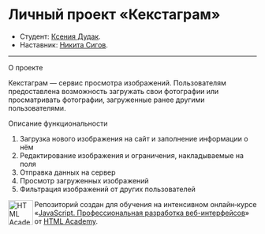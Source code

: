 # Личный проект «Кекстаграм»

* Студент: [Ксения Дудак](https://up.htmlacademy.ru/javascript/32/user/917321).
* Наставник: [Никита Сигов](https://htmlacademy.ru/profile/crazer).

---

О проекте

Кекстаграм — сервис просмотра изображений. Пользователям предоставлена возможность загружать свои фотографии или просматривать фотографии, загруженные ранее другими пользователями.

Описание функциональности
1. Загрузка нового изображения на сайт и заполнение информации о нём
2. Редактирование изображения и ограничения, накладываемые на поля
3. Отправка данных на сервер
4. Просмотр загруженных изображений
5. Фильтрация изображений от других пользователей

<a href="https://htmlacademy.ru/intensive/javascript"><img align="left" width="50" height="50" alt="HTML Academy" src="https://up.htmlacademy.ru/static/img/intensive/javascript/logo-for-github-2.png"></a>

Репозиторий создан для обучения на интенсивном онлайн‑курсе «[JavaScript. Профессиональная разработка веб-интерфейсов](https://htmlacademy.ru/intensive/javascript)» от [HTML Academy](https://htmlacademy.ru).
